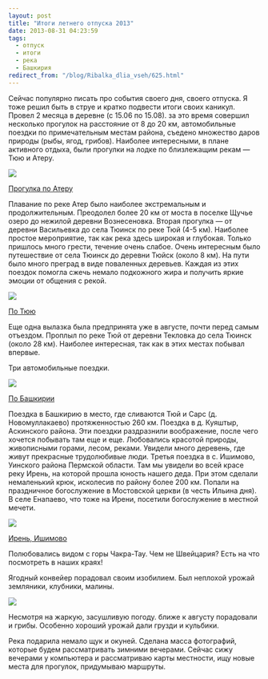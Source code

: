 ```yaml
---
layout: post
title: "Итоги летнего отпуска 2013"
date: 2013-08-31 04:23:59
tags:
  - отпуск
  - итоги
  - река
  - Башкирия
redirect_from: "/blog/Ribalka_dlia_vseh/625.html"
---
```

Сейчас популярно писать про события своего дня, своего отпуска. Я тоже
решил быть в струе и кратко подвести итоги своих каникул. Провел 2
месяца в деревне (с 15.06 по 15.08). за это время совершил несколько
прогулок на расстояние от 8 до 20 км, автомобильные поездки по
примечательным местам района, съедено множество даров природы (рыбы,
ягод, грибов). Наиболее интересными, в плане активного отдыха, были
прогулки на лодке по близлежащим рекам — Тюю и Атеру.

![](http://fishingguru.ru/uploads/images/00/00/01/2013/11/29/a4c39efa50.jpg)

[Прогулка по Атеру][1]

Плавание по реке Атер было наиболее экстремальным и продолжительным.
Преодолел более 20 км от моста в поселке Щучье озеро до нежилой деревни
Вознесеновка. Вторая прогулка — от деревни Васильевка до села Тюинск по реке
Тюй (4-5 км). Наиболее простое мероприятие, так как река здесь широкая и
глубокая. Только пришлось много грести, течение очень слабое. Очень
интересным было путешествие от села Тюинск до деревни Тюйск (около 8 км). На
пути было много преград в виде поваленных деревьев. Каждая из этих
поездок помогла сжечь немало подкожного жира и получить яркие эмоции от
общения с рекой.

![](http://fishingguru.ru/uploads/images/00/00/01/2013/11/29/840036de68.jpg)

[По Тюю][2]

Еще одна вылазка была предпринята уже в августе, почти перед самым
отъездом. Проплыл по реке Тюй от деревни Текловка до села Тюинск (около 28 км).
Наиболее интересная, так как в этих местах побывал впервые.

Три автомобильные поездки.

![](http://fishingguru.ru/uploads/images/00/00/01/2013/11/29/8a3f06760c.jpg)

[По Башкирии][3]

Поездка в Башкирию в место, где сливаются Тюй и Сарс (д. Новомуллакаево)
протяженностью 260 км. Поездка в д. Куяштыр, Аскинского района. Эти
поездки раздразнили воображение, после чего хочется побывать там еще и
еще. Любовались красотой природы, живописными горами, лесом, реками.
Увидели много деревень, где живут прекрасные трудолюбивые люди. Третья
поездка в с. Ишимово, Уинского района Пермской области. Там мы увидели
во всей красе реку Ирень, на которой прошла юность нашего деда. При этом
сделали немаленький крюк, исколесив по району более 200 км. Попали на
праздничное богослужение в Мостовской церкви (в честь Ильина дня). В селе
Енапаево, что тоже на Ирени, посетили богослужение в местной мечети.

![](http://fishingguru.ru/uploads/images/00/00/01/2013/11/29/4bd1009e4d.jpg)

[Ирень, Ишимово][4]

Полюбовались видом с горы Чакра-Тау. Чем не Швейцария? Есть на что
посмотреть в наших краях!

Ягодный конвейер порадовал своим изобилием. Был неплохой урожай
земляники, клубники, малины.

![](http://fishingguru.ru/uploads/images/00/00/01/2013/11/29/078f19b5f4.jpg)

Несмотря на жаркую, засушливую погоду. ближе к августу порадовали и
грибы. Особенно хороший урожай дали грузди и кульбики.

Река подарила немало щук и окуней. Сделана масса фотографий, которые
будем рассматривать зимними вечерами. Сейчас сижу вечерами у компьютера
и рассматриваю карты местности, ищу новые места для прогулок, придумываю
маршруты.

[1]: /blog/Ribalka_dlia_vseh/603.html
[2]: /blog/Ribalka_dlia_vseh/624.html
[3]: /blog/travel/609.html
[4]: /blog/travel/620.html
